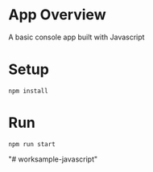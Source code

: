 # App Overview

A basic console app built with Javascript

# Setup

`npm install`

# Run

`npm run start`

"# worksample-javascript" 
